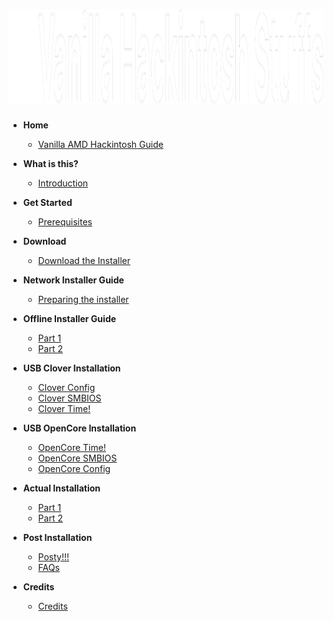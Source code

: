 <h1 style='text-align: center'><img src='./logo.png' style='height: 150px' /></h1>

* **Home**
    * [Vanilla AMD Hackintosh Guide](/)

* **What is this?**
    * [Introduction](/what-is-this/introduction/)

* **Get Started**
    * [Prerequisites](/get-started/prerequisites/)

* **Download**
    * [Download the Installer](/download/)

* **Network Installer Guide**
    * [Preparing the installer](/network-installer-guide/network/)

* **Offline Installer Guide**
    * [Part 1](/offline-installer-guide/offline-part-1/)
    * [Part 2](/offline-installer-guide/offline-part-2/)

* **USB Clover Installation**
    * [Clover Config](/clover-installation/config/)
    * [Clover SMBIOS](/clover-installation/config/smbios/)
    * [Clover Time!](/clover-installation/usb-clover/)

* **USB OpenCore Installation**
    * [OpenCore Time!](/opencore-installation/usb-opencore/)
    * [OpenCore SMBIOS](/opencore-installation/usb-opencore/smbios/)
    * [OpenCore Config](/opencore-installation/config/)

* **Actual Installation**
    * [Part 1](/actual-installation/actual-installation-part-1/)
    * [Part 2](/actual-installation/actual-installation-part-2/)

* **Post Installation**
    * [Posty!!!](/post-installation/posty/)
    * [FAQs](/post-installation/faqs/)

* **Credits**
    * [Credits](/credits/)
